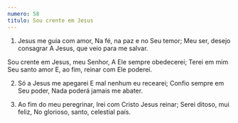 ```yaml
---
numero: 58
titulo: Sou crente em Jesus
---
```

1. Jesus me guia com amor,
Na fé, na paz e no Seu temor;
Meu ser, desejo consagrar
A Jesus, que veio para me salvar.

Sou crente em Jesus, meu Senhor,
A Ele sempre obedecerei;
Terei em mim Seu santo amor
E, ao fim, reinar com Ele poderei.

2. Só a Jesus me apegarei
E mal nenhum eu recearei;
Confio sempre em Seu poder,
Nada poderá jamais me abater.

3. Ao fim do meu peregrinar,
Irei com Cristo Jesus reinar;
Serei ditoso, mui feliz,
No glorioso, santo, celestial país.

